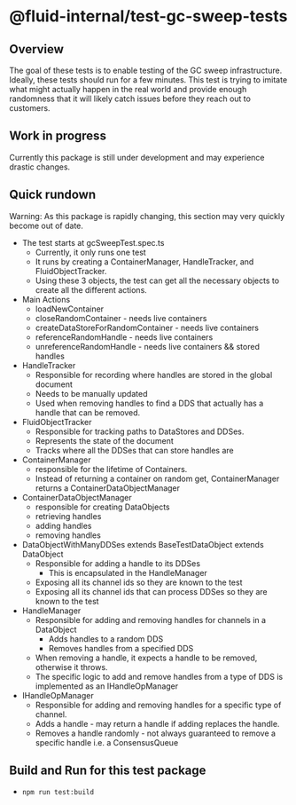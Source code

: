 # @fluid-internal/test-gc-sweep-tests

## Overview

The goal of these tests is to enable testing of the GC sweep infrastructure. Ideally, these tests should run for a few
minutes. This test is trying to imitate what might actually happen in the real world and provide enough randomness that
it will likely catch issues before they reach out to customers.

## Work in progress

Currently this package is still under development and may experience drastic changes.

## Quick rundown

Warning: As this package is rapidly changing, this section may very quickly become out of date.

-   The test starts at gcSweepTest.spec.ts
    -   Currently, it only runs one test
    -   It runs by creating a ContainerManager, HandleTracker, and FluidObjectTracker.
    -   Using these 3 objects, the test can get all the necessary objects to create all the different actions.
-   Main Actions
    -   loadNewContainer
    -   closeRandomContainer - needs live containers
    -   createDataStoreForRandomContainer - needs live containers
    -   referenceRandomHandle - needs live containers
    -   unreferenceRandomHandle - needs live containers && stored handles
-   HandleTracker
    -   Responsible for recording where handles are stored in the global document
    -   Needs to be manually updated
    -   Used when removing handles to find a DDS that actually has a handle that can be removed.
-   FluidObjectTracker
    -   Responsible for tracking paths to DataStores and DDSes.
    -   Represents the state of the document
    -   Tracks where all the DDSes that can store handles are
-   ContainerManager
    -   responsible for the lifetime of Containers.
    -   Instead of returning a container on random get, ContainerManager returns a ContainerDataObjectManager
-   ContainerDataObjectManager
    -   responsible for creating DataObjects
    -   retrieving handles
    -   adding handles
    -   removing handles
-   DataObjectWithManyDDSes extends BaseTestDataObject extends DataObject
    -   Responsible for adding a handle to its DDSes
        -   This is encapsulated in the HandleManager
    -   Exposing all its channel ids so they are known to the test
    -   Exposing all its channel ids that can process DDSes so they are known to the test
-   HandleManager
    -   Responsible for adding and removing handles for channels in a DataObject
        -   Adds handles to a random DDS
        -   Removes handles from a specified DDS
    -   When removing a handle, it expects a handle to be removed, otherwise it throws.
    -   The specific logic to add and remove handles from a type of DDS is implemented as an IHandleOpManager
-   IHandleOpManager
    -   Responsible for adding and removing handles for a specific type of channel.
    -   Adds a handle - may return a handle if adding replaces the handle.
    -   Removes a handle randomly - not always guaranteed to remove a specific handle i.e. a ConsensusQueue

## Build and Run for this test package

-   `npm run test:build`
